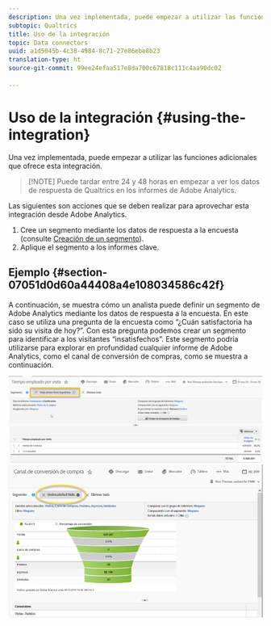 ```yaml
---
description: Una vez implementada, puede empezar a utilizar las funciones adicionales que ofrece esta integración.
subtopic: Qualtrics
title: Uso de la integración
topic: Data connectors
uuid: a1d5045b-4c38-4984-8c71-27e86ebe8b23
translation-type: ht
source-git-commit: 99ee24efaa517e8da700c67818c111c4aa90dc02

---
```



# Uso de la integración {#using-the-integration}

Una vez implementada, puede empezar a utilizar las funciones adicionales que ofrece esta integración.

> [!NOTE] Puede tardar entre 24 y 48 horas en empezar a ver los datos de respuesta de Qualtrics en los informes de Adobe Analytics.

Las siguientes son acciones que se deben realizar para aprovechar esta integración desde Adobe Analytics.

1. Cree un segmento mediante los datos de respuesta a la encuesta (consulte [Creación de un segmento](https://docs.adobe.com/content/help/es-ES/analytics/components/segmentation/seg-home.html)).
1. Aplique el segmento a los informes clave.

## Ejemplo {#section-07051d0d60a44408a4e108034586c42f}

A continuación, se muestra cómo un analista puede definir un segmento de Adobe Analytics mediante los datos de respuesta a la encuesta. En este caso se utiliza una pregunta de la encuesta como “¿Cuán satisfactoria ha sido su visita de hoy?”. Con esta pregunta podemos crear un segmento para identificar a los visitantes “insatisfechos”. Este segmento podría utilizarse para explorar en profundidad cualquier informe de Adobe Analytics, como el canal de conversión de compras, como se muestra a continuación.

![](assets/using-1.png) ![](assets/using-2.png)


